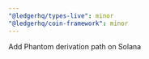 ```yaml
---
"@ledgerhq/types-live": minor
"@ledgerhq/coin-framework": minor
---
```


Add Phantom derivation path on Solana
